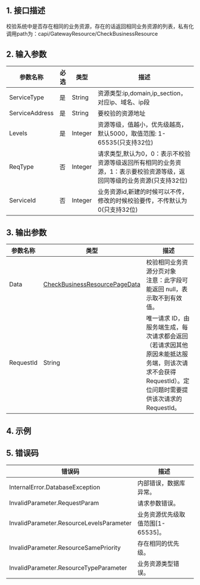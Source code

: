 ## 1. 接口描述




校验系统中是否存在相同的业务资源，存在的话返回相同业务资源的列表，私有化调用path为：capi/GatewayResource/CheckBusinessResource

## 2. 输入参数


| 参数名称 | 必选 | 类型 | 描述 |
|---------|---------|---------|---------|
| ServiceType | 是 | String | 资源类型:ip,domain,ip_section，对应ip、域名、ip段 |
| ServiceAddress | 是 | String | 要校验的资源地址 |
| Levels | 是 | Integer | 资源等级，值越小，优先级越高，默认5000，取值范围: 1-65535(只支持32位) |
| ReqType | 否 | Integer | 请求类型,默认为0，0：表示不校验资源等级返回所有相同的业务资源，1：表示要校验资源等级，返回同等级的业务资源(只支持32位) |
| ServiceId | 否 | Integer | 业务资源id,新建的时候可以不传，修改的时候校验要传，不传默认为0(只支持32位) |

## 3. 输出参数

| 参数名称 | 类型 | 描述 |
|---------|---------|---------|
| Data | [CheckBusinessResourcePageData](/开放API/云规范接口/版本：2022-06-01/数据结构.md#CheckBusinessResourcePageData) | 校验相同业务资源分页对象<br/>注意：此字段可能返回 null，表示取不到有效值。|
| RequestId | String | 唯一请求 ID，由服务端生成，每次请求都会返回（若请求因其他原因未能抵达服务端，则该次请求不会获得 RequestId）。定位问题时需要提供该次请求的 RequestId。|

## 4. 示例











## 5. 错误码


| 错误码 | 描述 |
|---------|---------|
| InternalError.DatabaseException | 内部错误，数据库异常。 |
| InvalidParameter.RequestParam | 请求参数错误。 |
| InvalidParameter.ResourceLevelsParameter | 业务资源优先级取值范围[1-65535]。 |
| InvalidParameter.ResourceSamePriority | 存在相同的优先级。 |
| InvalidParameter.ResourceTypeParameter | 业务资源类型错误。 |
